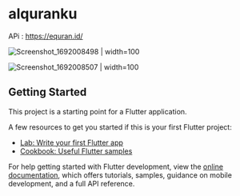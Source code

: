 # alquranku

APi : https://equran.id/

![Screenshot_1692008498 | width=100](https://github.com/Wenndyy/alquranku/assets/110503759/bd76b0db-290b-483d-9337-7b72069f66bf)

![Screenshot_1692008507 | width=100](https://github.com/Wenndyy/alquranku/assets/110503759/4531486a-949a-4cc5-b205-2a9df56e1426)

## Getting Started

This project is a starting point for a Flutter application.

A few resources to get you started if this is your first Flutter project:

- [Lab: Write your first Flutter app](https://docs.flutter.dev/get-started/codelab)
- [Cookbook: Useful Flutter samples](https://docs.flutter.dev/cookbook)

For help getting started with Flutter development, view the
[online documentation](https://docs.flutter.dev/), which offers tutorials,
samples, guidance on mobile development, and a full API reference.
